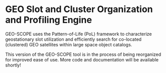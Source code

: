 # GEO Slot and Cluster Organization and Profiling Engine

GEO-SCOPE uses the Pattern-of-Life (PoL) framework to characterize geostationary slot utilization and efficiently search for co-located (clustered) GEO satellites within large space object catalogs.

This version of the GEO-SCOPE tool is in the process of being reorganized for improved ease of use. More code and documentation will be available shortly!
